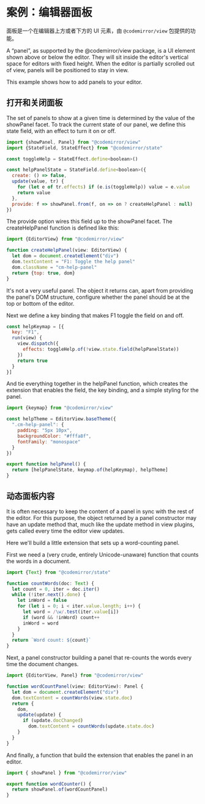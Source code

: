 # 案例：编辑器面板

面板是一个在编辑器上方或者下方的 UI 元素，由 `@codemirror/view` 包提供的功能。

A “panel”, as supported by the @codemirror/view package, is a UI element shown above or below the editor. They will sit inside the editor's vertical space for editors with fixed height. When the editor is partially scrolled out of view, panels will be positioned to stay in view.

This example shows how to add panels to your editor.

## 打开和关闭面板

The set of panels to show at a given time is determined by the value of the showPanel facet. To track the current state of our panel, we define this state field, with an effect to turn it on or off.

``` javascript
import {showPanel, Panel} from "@codemirror/view"
import {StateField, StateEffect} from "@codemirror/state"

const toggleHelp = StateEffect.define<boolean>()

const helpPanelState = StateField.define<boolean>({
  create: () => false,
  update(value, tr) {
    for (let e of tr.effects) if (e.is(toggleHelp)) value = e.value
    return value
  },
  provide: f => showPanel.from(f, on => on ? createHelpPanel : null)
})
```

The provide option wires this field up to the showPanel facet. The createHelpPanel function is defined like this:

``` javascript
import {EditorView} from "@codemirror/view"

function createHelpPanel(view: EditorView) {
  let dom = document.createElement("div")
  dom.textContent = "F1: Toggle the help panel"
  dom.className = "cm-help-panel"
  return {top: true, dom}
}
```

It's not a very useful panel. The object it returns can, apart from providing the panel's DOM structure, configure whether the panel should be at the top or bottom of the editor.

Next we define a key binding that makes F1 toggle the field on and off.

``` javascript
const helpKeymap = [{
  key: "F1",
  run(view) {
    view.dispatch({
      effects: toggleHelp.of(!view.state.field(helpPanelState))
    })
    return true
  }
}]
```

And tie everything together in the helpPanel function, which creates the extension that enables the field, the key binding, and a simple styling for the panel.

``` javascript
import {keymap} from "@codemirror/view"

const helpTheme = EditorView.baseTheme({
  ".cm-help-panel": {
    padding: "5px 10px",
    backgroundColor: "#fffa8f",
    fontFamily: "monospace"
  }
})

export function helpPanel() {
  return [helpPanelState, keymap.of(helpKeymap), helpTheme]
}
```

## 动态面板内容

It is often necessary to keep the content of a panel in sync with the rest of the editor. For this purpose, the object returned by a panel constructor may have an update method that, much like the update method in view plugins, gets called every time the editor view updates.

Here we'll build a little extension that sets up a word-counting panel.

First we need a (very crude, entirely Unicode-unaware) function that counts the words in a document.

``` javascript
import {Text} from "@codemirror/state"

function countWords(doc: Text) {
  let count = 0, iter = doc.iter()
  while (!iter.next().done) {
    let inWord = false
    for (let i = 0; i < iter.value.length; i++) {
      let word = /\w/.test(iter.value[i])
      if (word && !inWord) count++
      inWord = word
    }
  }
  return `Word count: ${count}`
}
```

Next, a panel constructor building a panel that re-counts the words every time the document changes.

``` javascript
import {EditorView, Panel} from "@codemirror/view"

function wordCountPanel(view: EditorView): Panel {
  let dom = document.createElement("div")
  dom.textContent = countWords(view.state.doc)
  return {
    dom,
    update(update) {
      if (update.docChanged)
        dom.textContent = countWords(update.state.doc)
    }
  }
}
```
And finally, a function that build the extension that enables the panel in an editor.

``` javascript
import { showPanel } from "@codemirror/view"

export function wordCounter() {
  return showPanel.of(wordCountPanel)
}
```